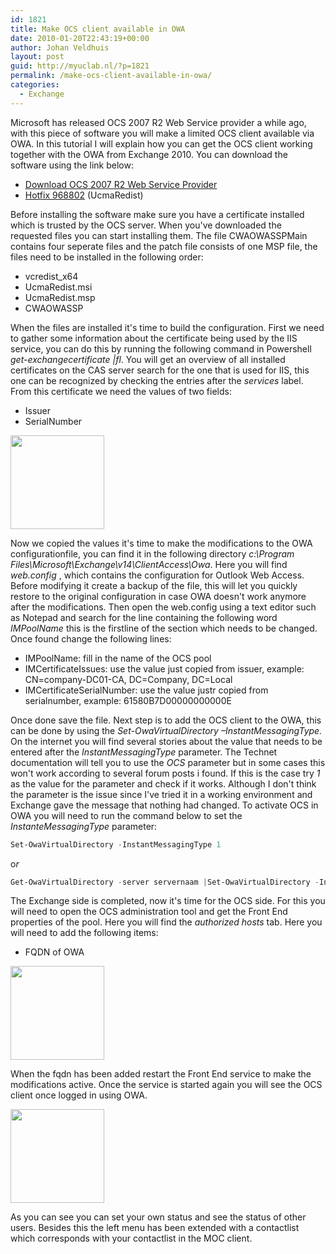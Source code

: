 ```yaml
---
id: 1821
title: Make OCS client available in OWA
date: 2010-01-20T22:43:19+00:00
author: Johan Veldhuis
layout: post
guid: http://myuclab.nl/?p=1821
permalink: /make-ocs-client-available-in-owa/
categories:
  - Exchange
---
```

Microsoft has released OCS 2007 R2 Web Service provider a while ago, with this piece of software you will make a limited OCS client available via OWA. In this tutorial I will explain how you can get the OCS client working together with the OWA from Exchange 2010. You can download the software using the link below:
<ul>
	<li><a href="http://www.microsoft.com/downloads/details.aspx?displaylang=en&amp;FamilyID=ca107ab1-63c8-4c6a-816d-17961393d2b8" target="_blank">Download OCS 2007 R2 Web Service Provider</a></li>
	<li><a href="http://www.microsoft.com/downloads/details.aspx?FamilyID=B3B02475-150C-41FA-844A-C10A517040F4&amp;displaylang=en">Hotfix 968802</a> (UcmaRedist)</li>
</ul>
Before installing the software make sure you have a certificate installed which is trusted by the OCS server. When you've downloaded the requested files you can start installing them. The file CWAOWASSPMain contains four seperate files and the patch file consists of one MSP file, the files need to be installed in the following order:
<ul>
	<li>vcredist_x64</li>
	<li>UcmaRedist.msi</li>
	<li>UcmaRedist.msp</li>
	<li>CWAOWASSP</li>
</ul>
When the files are installed it's time to build the configuration. First we need to gather some information about the certificate being used by the IIS service, you can do this by running the following command in Powershell <em>get-exchangecertificate |fl</em>. You will get an overview of all installed certificates on the CAS server search for the one that is used for IIS, this one can be recognized by checking the entries after the <em>services</em> label. From this certificate we need the values of two fields:
<ul>
	<li>Issuer</li>
	<li>SerialNumber</li>
</ul>
<a href="https://myuclab.nl/wp-content/uploads/2010/01/certificate.jpg"><img class="alignnone size-thumbnail wp-image-1811" title="Get-Exchangecertificate |fl" src="https://myuclab.nl/wp-content/uploads/2010/01/certificate-150x150.jpg" alt="" width="150" height="150" /></a>

Now we copied the values it's time to make the modifications to the OWA configurationfile, you can find it in the following directory <em>c:\Program Files\Microsoft\Exchange\v14\ClientAccess\Owa</em>. Here you will find <em>web.config </em>, which contains the configuration for Outlook Web Access. Before modifying it create a backup of the file, this will let you quickly restore to the original configuration in case OWA doesn't work anymore after the modifications. Then open the web.config using a text editor such as Notepad and search for the line containing the following word <em>IMPoolName </em>this is the firstline of the section which needs to be changed. Once found change the following lines:
<ul>
	<li>IMPoolName: fill in the name of the OCS pool</li>
	<li>IMCertificateIssues: use the value just copied from issuer, example: CN=company-DC01-CA, DC=Company, DC=Local</li>
	<li>IMCertificateSerialNumber: use the value justr copied from serialnumber, example: 61580B7D00000000000E</li>
</ul>
Once done save the file. Next step is to add the OCS client to the OWA, this can be done by using the <em>Set-OwaVirtualDirectory –InstantMessagingType. </em>On the internet you will find several stories about the value that needs to be entered after the <em>InstantMessagingType</em> parameter. The Technet documentation will tell you to use the <em>OCS</em> parameter but in some cases this won't work according to several forum posts i found. If this is the case try <em>1</em> as the value for the parameter and check if it works. Although I don't think the parameter is the issue since I've tried it in a working environment and Exchange gave the message that nothing had changed. To activate OCS in OWA you will need to run the command below to set the <em>InstanteMessagingType</em> parameter: <em></em>

```PowerShell
Set-OwaVirtualDirectory -InstantMessagingType 1
```

o<em>r </em>

```PowerShell
Get-OwaVirtualDirectory -server servernaam |Set-OwaVirtualDirectory -InstantMessagingType 1
```

The Exchange side is completed, now it's time for the OCS side. For this you will need to open the OCS administration tool and get the Front End properties of the pool. Here you will find the <em>authorized hosts</em> tab. Here you will need to add the following items:
<ul>
	<li>FQDN of OWA</li>
</ul>
<a href="https://myuclab.nl/wp-content/uploads/2010/01/add_authorized_host.jpg"><img class="alignnone size-thumbnail wp-image-1812" title="Add Authorized host" src="https://myuclab.nl/wp-content/uploads/2010/01/add_authorized_host-150x150.jpg" alt="" width="150" height="150" /></a>

When the fqdn has been added restart the Front End service to make the modifications active. Once the service is started again you will see the OCS client once logged in using OWA.

<a href="https://myuclab.nl/wp-content/uploads/2010/01/user.jpg"><img class="alignnone size-thumbnail wp-image-1813" title="OCS client in OWA" src="https://myuclab.nl/wp-content/uploads/2010/01/user-150x150.jpg" alt="" width="150" height="150" /></a>

As you can see you can set your own status and see the status of other users. Besides this the left menu has been extended with a contactlist which corresponds with your contactlist in the MOC client.
